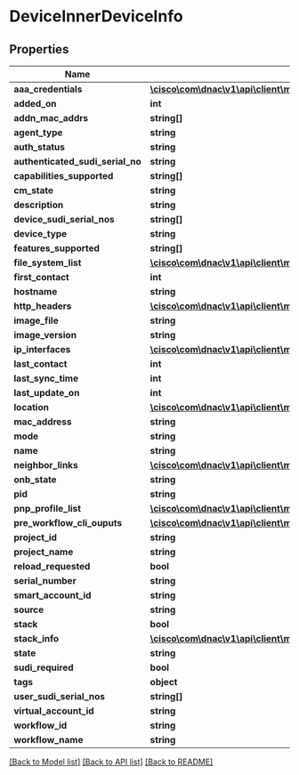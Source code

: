 # DeviceInnerDeviceInfo

## Properties
Name | Type | Description | Notes
------------ | ------------- | ------------- | -------------
**aaa_credentials** | [**\cisco\com\dnac\v1\api\client\model\DeviceInnerDeviceInfoAaaCredentials**](DeviceInnerDeviceInfoAaaCredentials.md) |  | [optional] 
**added_on** | **int** |  | [optional] 
**addn_mac_addrs** | **string[]** |  | [optional] 
**agent_type** | **string** |  | [optional] 
**auth_status** | **string** |  | [optional] 
**authenticated_sudi_serial_no** | **string** |  | [optional] 
**capabilities_supported** | **string[]** |  | [optional] 
**cm_state** | **string** |  | [optional] 
**description** | **string** |  | [optional] 
**device_sudi_serial_nos** | **string[]** |  | [optional] 
**device_type** | **string** |  | [optional] 
**features_supported** | **string[]** |  | [optional] 
**file_system_list** | [**\cisco\com\dnac\v1\api\client\model\DeviceInnerDeviceInfoFileSystemList[]**](DeviceInnerDeviceInfoFileSystemList.md) |  | [optional] 
**first_contact** | **int** |  | [optional] 
**hostname** | **string** |  | [optional] 
**http_headers** | [**\cisco\com\dnac\v1\api\client\model\ResetRequestConfigParameters[]**](ResetRequestConfigParameters.md) |  | [optional] 
**image_file** | **string** |  | [optional] 
**image_version** | **string** |  | [optional] 
**ip_interfaces** | [**\cisco\com\dnac\v1\api\client\model\DeviceInnerDeviceInfoIpInterfaces[]**](DeviceInnerDeviceInfoIpInterfaces.md) |  | [optional] 
**last_contact** | **int** |  | [optional] 
**last_sync_time** | **int** |  | [optional] 
**last_update_on** | **int** |  | [optional] 
**location** | [**\cisco\com\dnac\v1\api\client\model\DeviceInnerDeviceInfoLocation**](DeviceInnerDeviceInfoLocation.md) |  | [optional] 
**mac_address** | **string** |  | [optional] 
**mode** | **string** |  | [optional] 
**name** | **string** |  | [optional] 
**neighbor_links** | [**\cisco\com\dnac\v1\api\client\model\DeviceInnerDeviceInfoNeighborLinks[]**](DeviceInnerDeviceInfoNeighborLinks.md) |  | [optional] 
**onb_state** | **string** |  | [optional] 
**pid** | **string** |  | [optional] 
**pnp_profile_list** | [**\cisco\com\dnac\v1\api\client\model\DeviceInnerDeviceInfoPnpProfileList[]**](DeviceInnerDeviceInfoPnpProfileList.md) |  | [optional] 
**pre_workflow_cli_ouputs** | [**\cisco\com\dnac\v1\api\client\model\DeviceInnerDeviceInfoPreWorkflowCliOuputs[]**](DeviceInnerDeviceInfoPreWorkflowCliOuputs.md) |  | [optional] 
**project_id** | **string** |  | [optional] 
**project_name** | **string** |  | [optional] 
**reload_requested** | **bool** |  | [optional] 
**serial_number** | **string** |  | [optional] 
**smart_account_id** | **string** |  | [optional] 
**source** | **string** |  | [optional] 
**stack** | **bool** |  | [optional] 
**stack_info** | [**\cisco\com\dnac\v1\api\client\model\DeviceInnerDeviceInfoStackInfo**](DeviceInnerDeviceInfoStackInfo.md) |  | [optional] 
**state** | **string** |  | [optional] 
**sudi_required** | **bool** |  | [optional] 
**tags** | **object** |  | [optional] 
**user_sudi_serial_nos** | **string[]** |  | [optional] 
**virtual_account_id** | **string** |  | [optional] 
**workflow_id** | **string** |  | [optional] 
**workflow_name** | **string** |  | [optional] 

[[Back to Model list]](../README.md#documentation-for-models) [[Back to API list]](../README.md#documentation-for-api-endpoints) [[Back to README]](../README.md)


